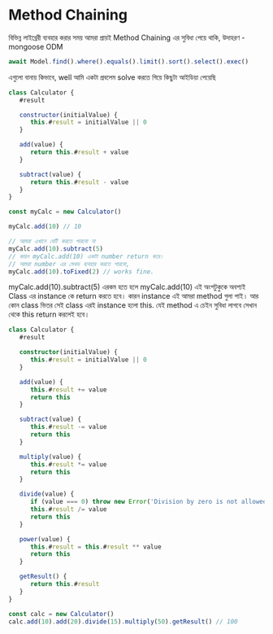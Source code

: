 # Method Chaining

বিভিন্ন লাইব্রেরী ব্যবহার করার সময় আমরা প্রায়ই Method Chaining এর সুবিধা পেয়ে থাকি, উদাহরণ - mongoose ODM

```js
await Model.find().where().equals().limit().sort().select().exec()
```

এগুলো বানায় কিভাবে, well আমি একটা প্রবলেম solve করতে গিয়ে কিছুটা আইডিয়া পেয়েছি

```js
class Calculator {
   #result

   constructor(initialValue) {
      this.#result = initialValue || 0
   }

   add(value) {
      return this.#result + value
   }

   subtract(value) {
      return this.#result - value
   }
}

const myCalc = new Calculator()

myCalc.add(10) // 10

// আমরা এখানে যেটি করতে পারবো না
myCalc.add(10).subtract(5)
// কারন myCalc.add(10) একটা number return করে।
// আমরা number এর মেথড ব্যবহার করতে পারবো,
myCalc.add(10).toFixed(2) // works fine.
```

myCalc.add(10).subtract(5) এরকম হতে হলে myCalc.add(10) এই অংশটুকুকে অবশ্যই Class এর instance কে return করতে হবে। কারন instance এই আমরা method গুলা পাই। আর কোন class ভিতর সেই class এরই instance হলো this. যেই method এ চেইন সুবিধা লাগবে সেখান থেকে this return করলেই হবে।

```ts
class Calculator {
   #result

   constructor(initialValue) {
      this.#result = initialValue || 0
   }

   add(value) {
      this.#result += value
      return this
   }

   subtract(value) {
      this.#result -= value
      return this
   }

   multiply(value) {
      this.#result *= value
      return this
   }

   divide(value) {
      if (value === 0) throw new Error('Division by zero is not allowed')
      this.#result /= value
      return this
   }

   power(value) {
      this.#result = this.#result ** value
      return this
   }

   getResult() {
      return this.#result
   }
}

const calc = new Calculator()
calc.add(10).add(20).divide(15).multiply(50).getResult() // 100
```
